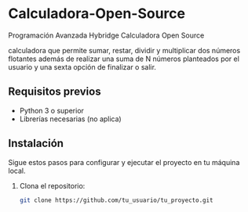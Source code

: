 # Calculadora-Open-Source
Programación Avanzada Hybridge Calculadora Open Source

calculadora que permite sumar, restar, dividir y multiplicar dos números flotantes
además de realizar una suma de N números planteados por el usuario y una sexta opción de finalizar o salir.

## Requisitos previos

- Python 3 o superior
- Librerías necesarias (no aplica)

## Instalación

Sigue estos pasos para configurar y ejecutar el proyecto en tu máquina local.

1. Clona el repositorio:
   ```bash
   git clone https://github.com/tu_usuario/tu_proyecto.git
   

